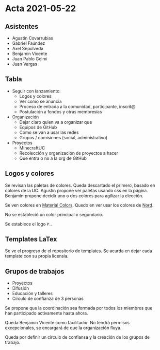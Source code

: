 # Acta 2021-05-22

## Asistentes

- Agustín Covarrubias
- Gabriel Faúndez
- Axel Sepúlveda
- Benjamín Vicente
- Juan Pablo Gelmi
- Juan Vargas


## Tabla

- Seguir con lanzamiento:
  - Logos y colores
  - Ver como se anuncia
  - Proceso de entrada a la comunidad, participante, inscrit@
  - Postulación a fondos y otras membresías
- Organización
  - Dejar claro quien va a organizar que
  - Equipos de GitHub
  - Como se van a usar las redes
  - Grupos / comisiones (social, administrativo)
- Proyectos
  - MinecraftUC
  - Recolección y organización de proyectos a hacer
  - Que entra o no a la org de GitHub


## Logos y colores

Se revisan las paletas de colores.
Queda descartado el primero, basado en colores de la UC.
Agustín propone ver paletas usando css en la página.
Benjamín propone decidir uno o dos colores para agilizar la elección.

Se ven colores en [Material Colors](https://material.io/resources/color/).
Quedo en ver usar los colores de [Nord](https://www.nordtheme.com/).

No se estableció un color principal o segundario.

Se establece el logo `P.`.


## Templates LaTex

Se ve el progreso de el repositorio de templates.
Se acurda en dejar cada template con su propia licensia.


## Grupos de trabajos

- Proyectos
- Difusión
- Educación y talleres
- Círculo de confianza de 3 personas

Se propone que la coordinación sea formada por
todos los miembros que han participado activamente
hasta ahora.

Queda Benjamín Vicente como facilitador.
No tendrá permisos excepcionales, se encargará de que la organización fluya.

Queda por definir un círculo de confiansa y la creación de los grupos de trabajo.
